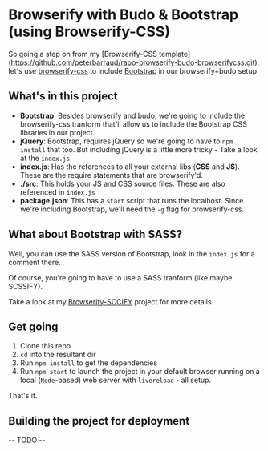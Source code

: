 # Browserify with Budo & Bootstrap (using Browserify-CSS)
So going a step on from my [Browserify-CSS template] (https://github.com/peterbarraud/rapo-browserify-budo-browserifycss.git), let's use [browserify-css](https://github.com/cheton/browserify-css) to include [Bootstrap](https://v4-alpha.getbootstrap.com/getting-started/introduction/) in our browserify+budo setup

## What's in this project
* **Bootstrap**: Besides browserify and budo, we're going to include the browserify-css tranform that'll allow us to include the Bootstrap CSS libraries in our project.
* **jQuery**: Bootstrap, requires jQuery so we're going to have to `npm install` that too. But including jQuery is a little more tricky - Take a look at the `index.js`
* **index.js**: Has the references to all your external libs (**CSS** and **JS**). These are the require statements that are browserify'd.
* **./src**: This holds your JS and CSS source files. These are also referenced in `index.js`
* **package.json**: This has a `start` script that runs the localhost. Since we're including Bootstrap, we'll need the `-g` flag for browserify-css. 

## What about Bootstrap with SASS?
Well, you can use the SASS version of Bootstrap, look in the `index.js` for a comment there.

Of course, you're going to have to use a SASS tranform (like maybe SCSSIFY).

Take a look at my [Browserify-SCCIFY](https://github.com/peterbarraud/rapo-browserify-budo-scssify) project for more details.

## Get going
1. Clone this repo
2. `cd` into the resultant dir
3. Run `npm install` to get the dependencies
4. Run `npm start` to launch the project in your default browser running on a local (`Node`-based) web server with `livereload` - all setup.

That's it.

## Building the project for deployment
-- TODO --